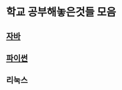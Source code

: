 # 학교 공부해놓은것들 모음

## [자바](https://github.com/lold2424/school_study/tree/main/Java)

## [파이썬](https://github.com/lold2424/school_study/tree/main/Python)

## 리눅스
